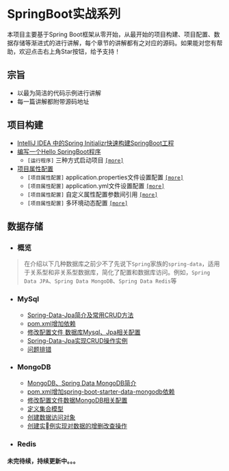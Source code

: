 # SpringBoot实战系列

本项目主要基于Spring Boot框架从零开始，从最开始的项目构建、项目配置、数据存储等渐进式的进行讲解，每个章节的讲解都有之对应的源码。如果能对您有帮助，欢迎点击右上角Star按钮，给予支持！

## 宗旨

* 以最为简洁的代码示例进行讲解
* 每一篇讲解都附带源码地址

## 项目构建

* [IntelliJ IDEA 中的Spring Initializr快速构建SpringBoot工程](/chapter1/README.md#intellig编辑器创建)
* [编写一个Hello SpringBoot程序](/chapter1/README.md#编写一个hello-springboot-程序)
     - `[运行程序]` 三种方式启动项目 [`[more]`](/chapter1/README.md#三种启动方式)
* [项目属性配置](/chapter1/README.md#项目属性配置)
    - `[项目属性配置]` application.properties文件设置配置 [`[more]`](/chapter1/README.md#后缀properties文件配置)
    - `[项目属性配置]` application.yml文件设置配置 [`[more]`](/chapter1/README.md#后缀yml文件配置)
    - `[项目属性配置]` 自定义属性配置参数间引用 [`[more]`](/chapter1/README.md#自定义属性配置及参数间引用)
    - `[项目属性配置]` 多环境动态配置 [`[more]`](/chapter1/README.md#多环境动态配置)

## 数据存储

- ### 概览
> 在介绍以下几种数据库之前少不了先说下```Spring```家族的```spring-data```，适用于关系型和非关系型数据库，简化了配置和数据库访问。例如，```Spring Data JPA```、```Spring Data MongoDB```、```Spring Data Redis```等
- ### MySql
    * [Spring-Data-Jpa简介及常用CRUD方法](/chapter2/README.md#常用方法)
    * [pom.xml增加依赖](/chapter2/README.md#添加依赖)
    * [修改配置文件 数据库Mysql、Jpa相关配置](/chapter2/README.md#mysql相关配置)
    * [Spring-Data-Jpa实现CRUD操作实例](/chapter2/README.md#实例)
    * [问题排错](/chapter2/README.md#问题排错)
- ### MongoDB
    * [MongoDB、Spring Data MongoDB简介](#简介)
    * [pom.xml增加spring-boot-starter-data-mongodb依赖](#添加依赖)
    * [修改配置文件数据MongoDB相关配置](#修改配置文件)
    * [定义集合模型](#定义集合模型)
    * [创建数据访问对象](#创建数据访问对象)
    * [创建实例实现对数据的增删改查操作](#创建控制层实现对数据的增删改查)
- ### Redis

#### 未完待续，持续更新中。。。
